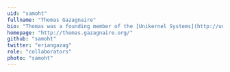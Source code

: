 ```yaml
---
uid: "samoht"
fullname: "Thomas Gazagnaire"
bio: "Thomas was a founding member of the [Unikernel Systems](http://unikernel.com/) team and is now an engineer at [Docker](https://www.docker.com/). He is one of the main authors of the [MirageOS](https://mirage.io/) library, the main developer of [Irmin](https://github.com/mirage/irmin), the Git-like distributed store and original designer of the [OPAM](http://opam.ocaml.org/) package manager."
homepage: "http://thomas.gazagnaire.org/"
github: "samoht"
twitter: "eriangazag"
role: "collaborators"
photo: "samoht"
---
```

